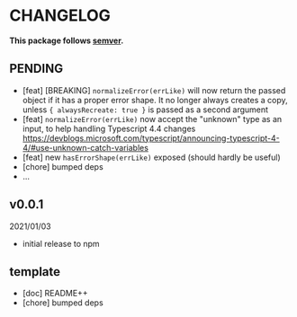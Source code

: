 # CHANGELOG
**This package follows [semver](https://semver.org/).**

## PENDING
* [feat] [BREAKING] `normalizeError(errLike)` will now return the passed object if it has a proper error shape.
  It no longer always creates a copy, unless `{ alwaysRecreate: true }` is passed as a second argument
* [feat] `normalizeError(errLike)` now accept the "unknown" type as an input, to help handling Typescript 4.4 changes
  https://devblogs.microsoft.com/typescript/announcing-typescript-4-4/#use-unknown-catch-variables
* [feat] new `hasErrorShape(errLike)` exposed (should hardly be useful)
* [chore] bumped deps
* ...

## v0.0.1
2021/01/03
* initial release to npm

## template
* [doc] README++
* [chore] bumped deps
